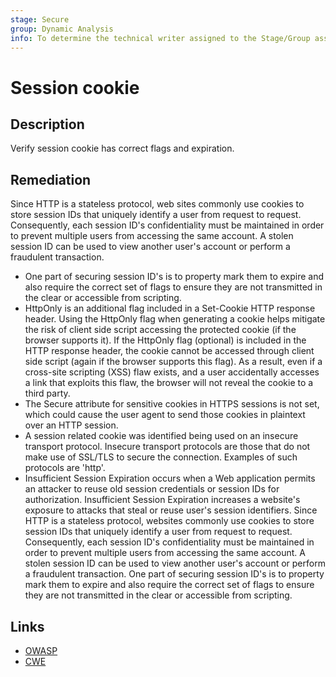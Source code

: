 ```yaml
---
stage: Secure
group: Dynamic Analysis
info: To determine the technical writer assigned to the Stage/Group associated with this page, see https://handbook.gitlab.com/handbook/product/ux/technical-writing/#assignments
---
```


# Session cookie

## Description

Verify session cookie has correct flags and expiration.

## Remediation

Since HTTP is a stateless protocol, web sites commonly use cookies to store session IDs that uniquely identify a user from request to request. Consequently, each session ID's confidentiality must be maintained in order to prevent multiple users from accessing the same account. A stolen session ID can be used to view another user's account or perform a fraudulent
transaction.

- One part of securing session ID's is to property mark them to expire and also require the correct set of flags to ensure they are not transmitted in the clear or accessible from scripting.
- HttpOnly is an additional flag included in a Set-Cookie HTTP response header. Using the HttpOnly flag when generating a cookie helps mitigate the risk of client side script accessing the protected cookie (if the browser supports it). If the HttpOnly flag (optional) is included in the HTTP response header, the cookie cannot be accessed through client side script (again if the browser supports this flag). As a result, even if a cross-site scripting (XSS) flaw exists, and a user accidentally accesses a link that exploits this flaw, the browser will not reveal the cookie to a third party.
- The Secure attribute for sensitive cookies in HTTPS sessions is not set, which could cause the user agent to send those cookies in plaintext over an HTTP session.
- A session related cookie was identified being used on an insecure transport protocol. Insecure transport protocols are those that do not make use of SSL/TLS to secure the connection. Examples of such protocols are 'http'.
- Insufficient Session Expiration occurs when a Web application permits an attacker to reuse old session credentials or session IDs for authorization. Insufficient Session Expiration increases a website's exposure to attacks that steal or reuse user's session identifiers. Since HTTP is a stateless protocol, websites commonly use cookies to store session IDs that uniquely identify a user from request to request. Consequently, each session ID's confidentiality must be maintained in order to prevent multiple users from accessing the same account. A stolen session ID can be used to view another user's account or perform a fraudulent transaction. One part of securing session ID's is to property mark them to expire and also require the correct set of flags to ensure they are not transmitted in the clear or accessible from scripting.

## Links

- [OWASP](https://owasp.org/Top10/A07_2021-Identification_and_Authentication_Failures/)
- [CWE](https://cwe.mitre.org/data/definitions/930.html)
